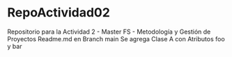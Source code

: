 # RepoActividad02
Repositorio para la Actividad 2 - Master FS - Metodología y Gestión de Proyectos
Readme.md en Branch main
Se agrega Clase A con Atributos foo y bar